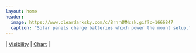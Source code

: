 ```yaml
---
layout: home
header:
  image: https://www.cleardarksky.com/c/BrnrdMNcsk.gif?c=1666847
  caption: "Solar panels charge batteries which power the mount setup."
---
```

\| [Visibility](https://www.cleardarksky.com/c/BrnrdMNkey.html)
\| [Chart](https://heavens-above.com/skychart2.aspx) \|